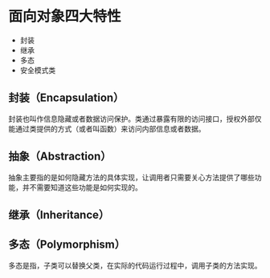 # 面向对象四大特性

- 封装
- 继承
- 多态
- 安全模式类

## 封装（Encapsulation）

封装也叫作信息隐藏或者数据访问保护。类通过暴露有限的访问接口，授权外部仅能通过类提供的方式（或者叫函数）来访问内部信息或者数据。

## 抽象（Abstraction）

抽象主要指的是如何隐藏方法的具体实现，让调用者只需要关心方法提供了哪些功能，并不需要知道这些功能是如何实现的。

## 继承（Inheritance）

## 多态（Polymorphism）

多态是指，子类可以替换父类，在实际的代码运行过程中，调用子类的方法实现。
